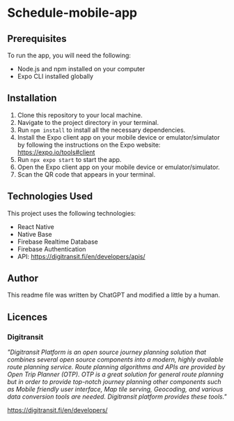 # Schedule-mobile-app

## Prerequisites

To run the app, you will need the following:
- Node.js and npm installed on your computer
- Expo CLI installed globally

## Installation
1. Clone this repository to your local machine.
2. Navigate to the project directory in your terminal.
3. Run ```npm install``` to install all the necessary dependencies.
4. Install the Expo client app on your mobile device or emulator/simulator by following the instructions on the Expo website: https://expo.io/tools#client
5. Run ```npx expo start``` to start the app.
6. Open the Expo client app on your mobile device or emulator/simulator.
7. Scan the QR code that appears in your terminal.

## Technologies Used

This project uses the following technologies:
- React Native
- Native Base
- Firebase Realtime Database
- Firebase Authentication
- API: https://digitransit.fi/en/developers/apis/

## Author
This readme file was written by ChatGPT and modified a little by a human.

## Licences

### Digitransit 

*"Digitransit Platform is an open source journey planning solution that combines several open source components into a modern, highly available route planning service. Route planning algorithms and APIs are provided by Open Trip Planner (OTP). OTP is a great solution for general route planning but in order to provide top-notch journey planning other components such as Mobile friendly user interface, Map tile serving, Geocoding, and various data conversion tools are needed. Digitransit platform provides these tools."*

https://digitransit.fi/en/developers/
